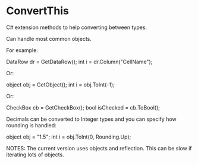 # ConvertThis
C# extension methods to help converting between types.

Can handle most common objects.

For example:

DataRow dr = GetDataRow();
int i = dr.Column<int>("CellName");

Or:

object obj = GetObject();
int i = obj.ToInt(-1);

Or:

CheckBox cb = GetCheckBox();
bool isChecked = cb.ToBool();

Decimals can be converted to Integer types and you can specify how rounding is handled:

object obj = "1.5";
int i = obj.ToInt(0, Rounding.Up);

NOTES:
The current version uses objects and reflection. This can be slow if iterating lots of objects.


